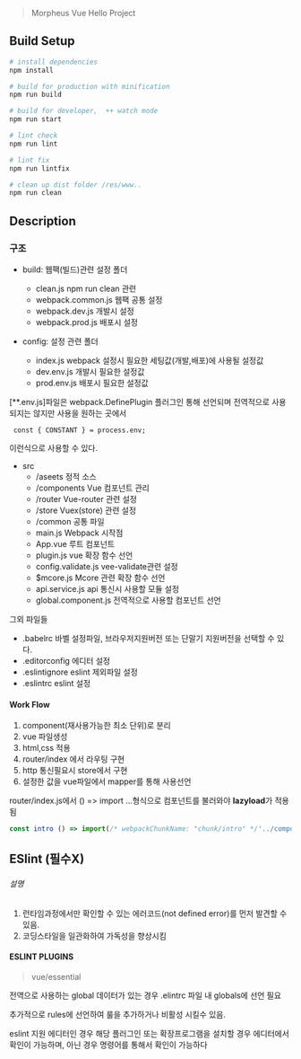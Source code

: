 
> Morpheus Vue Hello Project

## Build Setup

``` bash
# install dependencies
npm install

# build for production with minification
npm run build

# build for developer,  ++ watch mode
npm run start

# lint check
npm run lint

# lint fix
npm run lintfix

# clean up dist folder /res/www..
npm run clean
```

## Description
### 구조

* build: 웹팩(빌드)관련 설정 폴더 
  * clean.js  npm run clean 관련
  * webpack.common.js  웹팩 공통 설정
  * webpack.dev.js  개발시 설정
  * webpack.prod.js  배포시 설정


* config: 설정 관련 폴더
  * index.js webpack 설정시 필요한 세팅값(개발,배포)에 사용될 설정값
  * dev.env.js 개발시 필요한 설정값
  * prod.env.js 배포시 필요한 설정값
 
 [**.env.js]파일은 webpack.DefinePlugin 플러그인 통해 선언되며 전역적으로 사용되지는 않지만 사용을 원하는 곳에서 
```
 const { CONSTANT } = process.env;
 ```
 
 이런식으로 사용할 수 있다.
 
 
* src
  * /aseets 정적 소스
  * /components Vue 컴포넌트 관리
  * /router Vue-router 관련 설정
  * /store Vuex(store) 관련 설정
  * /common 공통 파일
  * main.js Webpack 시작점
  * App.vue 루트 컴포넌트
  * plugin.js vue 확장 함수 선언
  * config.validate.js vee-validate관련 설정
  * $mcore.js Mcore 관련 확장 함수 선언
  * api.service.js api 통신시 사용할 모듈 설정
  * global.component.js 전역적으로 사용할 컴포넌트 선언
  

그외 파일들
* .babelrc 바벨 설정파일, 브라우저지원버전 또는 단말기 지원버전을 선택할 수 있다.
* .editorconfig 에디터 설정
* .eslintignore eslint 제외파일 설정
* .eslintrc eslint 설정
 

 #### Work Flow
 1. component(재사용가능한 최소 단위)로 분리
 2. vue 파일생성
 3. html,css 적용
 4. router/index 에서 라우팅 구현
 5. http 통신필요시 store에서 구현
 6. 설정한 값을 vue파일에서 mapper를 통해 사용선언

router/index.js에서   () => import ...형식으로 컴포넌트를 불러와야 **lazyload**가 적용됨
```js
const intro () => import(/* webpackChunkName: "chunk/intro" */'../components/intro');
```

## ESlint (필수X)
###### 설명
1. 런타임과정에서만 확인할 수 있는 에러코드(not defined error)를
   먼저 발견할 수 있음.
2. 코딩스타일을 일관화하여 가독성을 향상시킴

#### ESLINT PLUGINS
> vue/essential

전역으로 사용하는 global 데이터가 있는 경우
.elintrc 파일 내 globals에 선언 필요

추가적으로 rules에 선언하여 룰을 추가하거나 비활성 시킬수 있음.

eslint 지원 에디터인 경우 해당 플러그인 또는 확장프로그램을 설치할 경우 에디터에서 확인이 가능하며, 아닌 경우 명령어를 통해서 확인이 가능하다
